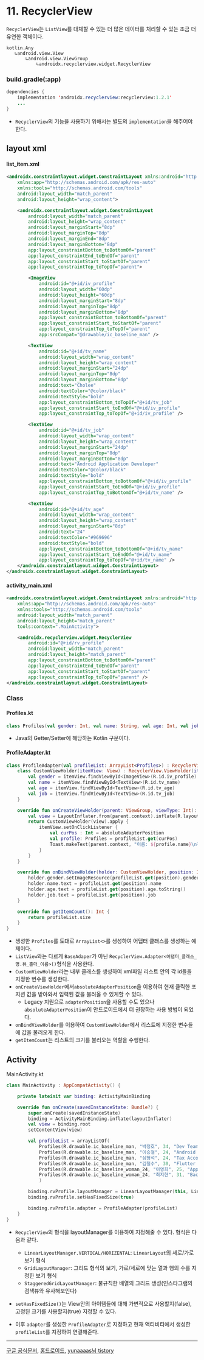 # 11. RecyclerView

`RecyclerView`는 `ListView`를 대체할 수 있는 더 많은 데이터를 처리할 수 있는 조금 더 유연한 객체이다.

```
kotlin.Any
   ↳android.view.View
 	   ↳android.view.ViewGroup
 	 	   ↳androidx.recyclerview.widget.RecyclerView
```

### build.gradle(:app)

```JAVA
dependencies {
    implementation 'androidx.recyclerview:recyclerview:1.2.1'
    ...
}
```

- `RecyclerView`의 기능을 사용하기 위해서는 별도의 `implementation`을 해주어야 한다.

## layout xml

#### list_item.xml

```XML
<androidx.constraintlayout.widget.ConstraintLayout xmlns:android="http://schemas.android.com/apk/res/android"
    xmlns:app="http://schemas.android.com/apk/res-auto"
    xmlns:tools="http://schemas.android.com/tools"
    android:layout_width="match_parent"
    android:layout_height="wrap_content">

    <androidx.constraintlayout.widget.ConstraintLayout
        android:layout_width="match_parent"
        android:layout_height="wrap_content"
        android:layout_marginStart="8dp"
        android:layout_marginTop="8dp"
        android:layout_marginEnd="8dp"
        android:layout_marginBottom="8dp"
        app:layout_constraintBottom_toBottomOf="parent"
        app:layout_constraintEnd_toEndOf="parent"
        app:layout_constraintStart_toStartOf="parent"
        app:layout_constraintTop_toTopOf="parent">

        <ImageView
            android:id="@+id/iv_profile"
            android:layout_width="60dp"
            android:layout_height="60dp"
            android:layout_marginStart="8dp"
            android:layout_marginTop="8dp"
            android:layout_marginBottom="8dp"
            app:layout_constraintBottom_toBottomOf="parent"
            app:layout_constraintStart_toStartOf="parent"
            app:layout_constraintTop_toTopOf="parent"
            app:srcCompat="@drawable/ic_baseline_man" />

        <TextView
            android:id="@+id/tv_name"
            android:layout_width="wrap_content"
            android:layout_height="wrap_content"
            android:layout_marginStart="24dp"
            android:layout_marginTop="8dp"
            android:layout_marginBottom="8dp"
            android:text="Cholee"
            android:textColor="@color/black"
            android:textStyle="bold"
            app:layout_constraintBottom_toTopOf="@+id/tv_job"
            app:layout_constraintStart_toEndOf="@+id/iv_profile"
            app:layout_constraintTop_toTopOf="@+id/iv_profile" />

        <TextView
            android:id="@+id/tv_job"
            android:layout_width="wrap_content"
            android:layout_height="wrap_content"
            android:layout_marginStart="24dp"
            android:layout_marginTop="8dp"
            android:layout_marginBottom="8dp"
            android:text="Android Application Developer"
            android:textColor="@color/black"
            android:textStyle="bold"
            app:layout_constraintBottom_toBottomOf="@+id/iv_profile"
            app:layout_constraintStart_toEndOf="@+id/iv_profile"
            app:layout_constraintTop_toBottomOf="@+id/tv_name" />

        <TextView
            android:id="@+id/tv_age"
            android:layout_width="wrap_content"
            android:layout_height="wrap_content"
            android:layout_marginStart="8dp"
            android:text="24"
            android:textColor="#969696"
            android:textStyle="bold"
            app:layout_constraintBottom_toBottomOf="@+id/tv_name"
            app:layout_constraintStart_toEndOf="@+id/tv_name"
            app:layout_constraintTop_toTopOf="@+id/tv_name" />
    </androidx.constraintlayout.widget.ConstraintLayout>
</androidx.constraintlayout.widget.ConstraintLayout>
```

#### activity_main.xml

```XML
<androidx.constraintlayout.widget.ConstraintLayout xmlns:android="http://schemas.android.com/apk/res/android"
    xmlns:app="http://schemas.android.com/apk/res-auto"
    xmlns:tools="http://schemas.android.com/tools"
    android:layout_width="match_parent"
    android:layout_height="match_parent"
    tools:context=".MainActivity">

    <androidx.recyclerview.widget.RecyclerView
        android:id="@+id/rv_profile"
        android:layout_width="match_parent"
        android:layout_height="match_parent"
        app:layout_constraintBottom_toBottomOf="parent"
        app:layout_constraintEnd_toEndOf="parent"
        app:layout_constraintStart_toStartOf="parent"
        app:layout_constraintTop_toTopOf="parent" />
</androidx.constraintlayout.widget.ConstraintLayout>
```

### Class

#### Profiles.kt

```KOTLIN
class Profiles(val gender: Int, val name: String, val age: Int, val job: String)
```

- Java의 Getter/Setter에 해당하는 Kotlin 구문이다.

#### ProfileAdapter.kt

```KOTLIN
class ProfileAdapter(val profileList: ArrayList<Profiles>) : RecyclerView.Adapter<ProfileAdapter.CustomViewHolder>() {
    class CustomViewHolder(itemView: View) : RecyclerView.ViewHolder(itemView) {
        val gender = itemView.findViewById<ImageView>(R.id.iv_profile)
        val name = itemView.findViewById<TextView>(R.id.tv_name)
        val age = itemView.findViewById<TextView>(R.id.tv_age)
        val job = itemView.findViewById<TextView>(R.id.tv_job)
    }

    override fun onCreateViewHolder(parent: ViewGroup, viewType: Int): CustomViewHolder {
        val view = LayoutInflater.from(parent.context).inflate(R.layout.list_item, parent, false)
        return CustomViewHolder(view).apply {
            itemView.setOnClickListener {
                val curPos : Int = absoluteAdapterPosition
                val profile: Profiles = profileList.get(curPos)
                Toast.makeText(parent.context, "이름: ${profile.name}\n직무: ${profile.job}", Toast.LENGTH_SHORT).show()
            }
        }
    }

    override fun onBindViewHolder(holder: CustomViewHolder, position: Int) {
        holder.gender.setImageResource(profileList.get(position).gender)
        holder.name.text = profileList.get(position).name
        holder.age.text = profileList.get(position).age.toString()
        holder.job.text = profileList.get(position).job
    }

    override fun getItemCount(): Int {
        return profileList.size
    }
}
```

- 생성한 `Profiles`를 토대로 `ArrayList<>`를 생성하여 어댑터 클래스를 생성하는 예제이다.
- `ListView`와는 다르게 `BaseAdaper`가 아닌 `RecyclerView.Adapter<어댑터_클래스_명.뷰_홀더_이름>()`형식을 사용한다.
- `CustomViewHolder`라는 내부 클래스를 생성하여 xml파일 리스트 안의 각 id들을 지정한 변수를 생성한다.
- `onCreateViewHolder`에서`absoluteAdapterPosition`을 이용하여 현재 클릭한 포지션 값을 받아와서 입력된 값을 불러올 수 있게할 수 있다.
  - Legacy 지원으로 `adapterPosition`을 사용할 수도 있으나 `absoluteAdapterPosition`이 안드로이드에서 더 권장하는 사용 방법이 되었다.
- `onBindViewHolder`를 이용하여 `CustomViewHolder`에서 리스트에 지정한 변수들에 값을 불러오게 한다.
- `getItemCount`는 리스트의 크기를 불러오는 역할을 수행한다.

## Activity

MainActivity.kt

```KOTLIN
class MainActivity : AppCompatActivity() {

    private lateinit var binding: ActivityMainBinding

    override fun onCreate(savedInstanceState: Bundle?) {
        super.onCreate(savedInstanceState)
        binding = ActivityMainBinding.inflate(layoutInflater)
        val view = binding.root
        setContentView(view)

        val profileList = arrayListOf(
            Profiles(R.drawable.ic_baseline_man, "박정호", 34, "Dev Team Leader"),
            Profiles(R.drawable.ic_baseline_man, "이승철", 24, "Android Developer"),
            Profiles(R.drawable.ic_baseline_man, "심형석", 24, "Tax Accounting"),
            Profiles(R.drawable.ic_baseline_man, "김철수", 30, "Flutter Developer"),
            Profiles(R.drawable.ic_baseline_woman_24, "이영희", 25, "App QA Tester"),
            Profiles(R.drawable.ic_baseline_woman_24, "최지현", 31, "BackEnd Developer")
            )

        binding.rvProfile.layoutManager = LinearLayoutManager(this, LinearLayoutManager.VERTICAL, false)
        binding.rvProfile.setHasFixedSize(true)

        binding.rvProfile.adapter = ProfileAdapter(profileList)
    }
}
```

- `RecyclerView`의 형식을 layoutManager를 이용하여 지정해줄 수 있다. 형식은 다음과 같다.

  - `LinearLayoutManager.VERTICAL/HORIZENTAL`: `LinearLayout`의 세로/가로 보기 형식
  - `GridLayoutManager`: 그리드 형식의 보기, 가로/세로에 맞는 열과 행의 수를 지정한 보기 형식
  - `StaggeredGridLayoutManager`: 불규칙한 배열의 그리드 생성(인스타그램의 검색뷰와 유사해보인다)

- `setHasFixedSize()`는 View안의 아이템들에 대해 가변적으로 사용할지(false), 고정된 크기를 사용할지(true) 지정할 수 있다.
- 이후 `adapter`를 생성한 `ProfileAdapter`로 지정하고 현재 액티비티에서 생성한 `profileList`를 지정하여 연결해준다.

---

[구글 공식문서](https://developer.android.com/reference/androidx/recyclerview/widget/RecyclerView?authuser=1&hl=ko),
[홍드로이드](https://www.youtube.com/watch?v=jsjYo-xy3EA&list=PLC51MBz7PMywN2GJ53aF0UO5fnHGjW35a&index=10),
[yunaaaas님 tistory](https://yunaaaas.tistory.com/)
